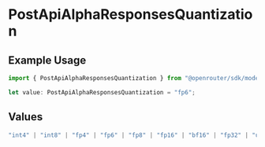 # PostApiAlphaResponsesQuantization

## Example Usage

```typescript
import { PostApiAlphaResponsesQuantization } from "@openrouter/sdk/models/operations";

let value: PostApiAlphaResponsesQuantization = "fp6";
```

## Values

```typescript
"int4" | "int8" | "fp4" | "fp6" | "fp8" | "fp16" | "bf16" | "fp32" | "unknown"
```